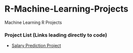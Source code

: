# R-Machine-Learning-Projects
Machine Learning R Projects

### Project List (Links leading directly to code)
* [Salary Prediction Project](https://github.com/DaheeMATTANA/R-Machine-Learning-Projects/blob/main/Salary%20Prediction%20Project/Salary%20Prediction.R)
